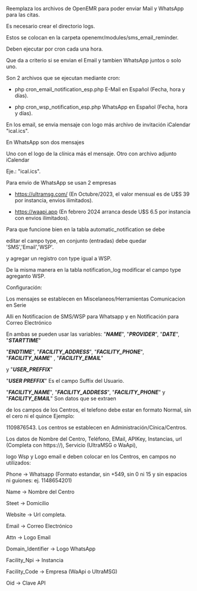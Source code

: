 Reemplaza los archivos de OpenEMR para poder enviar Mail y WhatsApp para las citas.

Es necesario crear el directorio logs.

Estos se colocan en la carpeta openemr/modules/sms_email_reminder.

Deben ejecutar por cron cada una hora.

Que da a criterio si se envian el Email y tambien WhatsApp juntos o solo uno.

Son 2 archivos que se ejecutan mediante cron:


- php cron_email_notification_esp.php  E-Mail en Español (Fecha, hora y días).

- php cron_wsp_notification_esp.php  WhatsApp en Español (Fecha, hora y días).


En los email, se envia mensaje con logo más archivo de invitación iCalendar "ical.ics".

En WhatsApp son dos mensajes

Uno con el logo de la clínica más el mensaje. Otro con archivo adjunto iCalendar

Eje.: "ical.ics".

Para envio de WhatsApp se usan 2 empresas

 - https://ultramsg.com/ (En Octubre/2023, el valor mensual es de U$S 39 por instancia, envios ilimitados).

 - https://waapi.app (En febrero 2024 arranca desde U$S 6.5 por instancia con envios ilimitados).


Para que funcione bien en la tabla automatic_notification se debe

editar el campo type, en conjunto (entradas) debe quedar 'SMS','Email','WSP'.

y agregar un registro con type igual a WSP.

De la misma manera en la tabla notification_log modificar el campo type agreganto WSP.


Configuración:


Los mensajes se establecen en Miscelaneos/Herramientas Comunicacion en Serie

Alli en Notificacion de SMS/WSP para Whatsapp y en Notificación para Correo Electrónico

En ambas se pueden usar las variables: "***NAME***", "***PROVIDER***", "***DATE***", "***STARTTIME***"

"***ENDTIME***", "***FACILITY_ADDRESS***", "***FACILITY_PHONE***", "***FACILITY_NAME***" , "***FACILITY_EMAIL***"

y "***USER_PREFFIX***"

"***USER PREFFIX***" Es el campo Suffix del Usuario.

"***FACILITY_NAME***", "***FACILITY_ADDRESS***", "***FACILITY_PHONE***" y "***FACILITY_EMAIL***" Son datos que se extraen

de los campos de los Centros, el telefono debe estar en formato Normal, sin el cero ni el quince Ejemplo:

1109876543. Los centros se establecen en Administración/Cínica/Centros.

Los datos de Nombre del Centro, Teléfono, EMail, APIKey, Instancias, url (Completa con https://), Servicio (UltraMSG o WaApi),

logo Wsp y Logo email e deben colocar en los Centros, en campos no utilizados:

Phone -> Whatsapp (Formato estandar, sin +549, sin 0 ni 15 y sin espacios ni guiones: ej. 1148654201)

Name -> Nombre del Centro

Steet -> Domicilio

Website -> Url completa.

Email -> Correo Electrónico

Attn -> Logo Email

Domain_Identifier -> Logo WhatsApp

Facility_Npi -> Instancia

Facility_Code -> Empresa (WaApi o UltraMSG)

Oid -> Clave API
